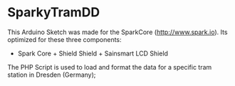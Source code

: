 SparkyTramDD
============

This Arduino Sketch was made for the SparkCore (http://www.spark.io).
Its optimized for these three components:
- Spark Core + Shield Shield + Sainsmart LCD Shield

The PHP Script is used to load and format the data for a specific tram station in Dresden (Germany);